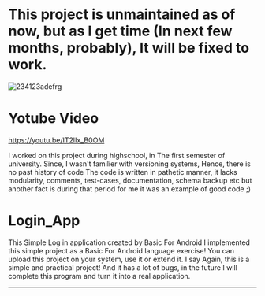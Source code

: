 # This project is unmaintained as of now, but as I get time (In next few months, probably), It will be fixed to work.
![234123adefrg](https://user-images.githubusercontent.com/91388754/141295634-c4dbbf5d-eebb-4845-a46d-7642559adcd0.png)

# Yotube Video
https://youtu.be/IT2lIx_B0OM

I worked on this project during highschool, in The first semester of university. Since, I wasn't familier with versioning systems, Hence, there is no past history of code
The code is written in pathetic manner, it lacks modularity, comments, test-cases, documentation, schema backup etc but another fact is during that period for me it was an example of good code ;)

# Login_App
This Simple Log in application created by Basic For Android
I implemented this simple project as a Basic For Android language exercise!
You can upload this project on your system, use it or extend it.
I say Again, this is a simple and practical project!
And it has a lot of bugs, in the future I will complete this program and turn it into a real application.

-------------------------------------------------------------------------------
